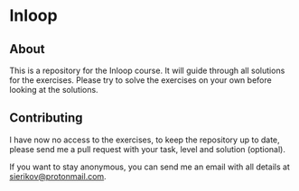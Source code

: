 # Inloop

## About

This is a repository for the Inloop course.
It will guide through all solutions for the exercises.
Please try to solve the exercises on your own before looking at the solutions.

## Contributing

I have now no access to the exercises, to keep the repository up to date,
please send me a pull request with your task, level and solution (optional).

If you want to stay anonymous, you can send me an email with all details
at [sierikov@protonmail.com](mailto:sierikov@protonmail.com).
